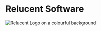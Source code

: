 # Relucent Software

![Relucent Logo on a colourful background](relucent-logo-extended-abstract-gradient.png)
